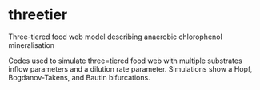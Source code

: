 # threetier
Three-tiered food web model describing anaerobic chlorophenol mineralisation

Codes used to simulate three=tiered food web with multiple substrates inflow parameters and a dilution rate parameter. Simulations show a Hopf, Bogdanov-Takens, and Bautin bifurcations.
